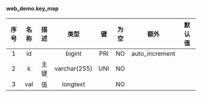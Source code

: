 #### web_demo.key_map 

| 序号 | 名称 | 描述 | 类型 | 键 | 为空 | 额外 | 默认值 |
| :--: | :--: | :--: | :--: | :--: | :--: | :--: | :--: |
| 1 | id |  | bigint | PRI | NO | auto_increment |  |
| 2 | k | 主键 | varchar(255) | UNI | NO |  |  |
| 3 | val | 值 | longtext |  | NO |  |  |
